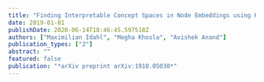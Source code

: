 ```yaml
---
title: "Finding Interpretable Concept Spaces in Node Embeddings using Knowledge Bases"
date: 2019-01-01
publishDate: 2020-06-14T18:46:45.597518Z
authors: ["Maximilian Idahl", "Megha Khosla", "Avishek Anand"]
publication_types: ["2"]
abstract: ""
featured: false
publication: "*arXiv preprint arXiv:1910.05030*"
---
```


